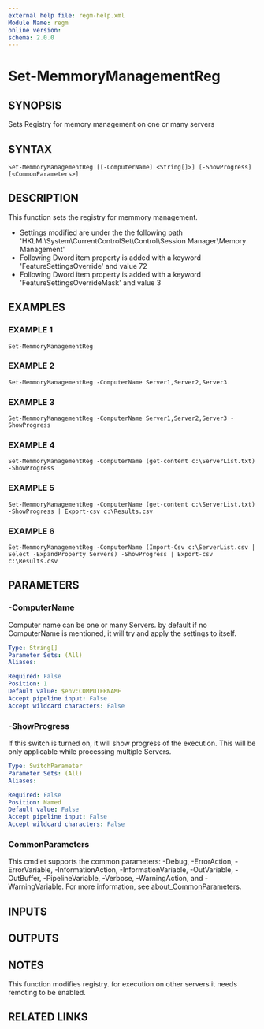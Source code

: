 ```yaml
---
external help file: regm-help.xml
Module Name: regm
online version:
schema: 2.0.0
---
```


# Set-MemmoryManagementReg

## SYNOPSIS
Sets Registry for memory management on one or many servers

## SYNTAX

```
Set-MemmoryManagementReg [[-ComputerName] <String[]>] [-ShowProgress] [<CommonParameters>]
```

## DESCRIPTION
This function sets the registry for memmory management.
- Settings modified are under the the following path 'HKLM:\System\CurrentControlSet\Control\Session Manager\Memory Management'
- Following Dword item property is added with a keyword 'FeatureSettingsOverride' and value 72
- Following Dword item property is added with a keyword 'FeatureSettingsOverrideMask' and value 3

## EXAMPLES

### EXAMPLE 1
```
Set-MemmoryManagementReg
```

### EXAMPLE 2
```
Set-MemmoryManagementReg -ComputerName Server1,Server2,Server3
```

### EXAMPLE 3
```
Set-MemmoryManagementReg -ComputerName Server1,Server2,Server3 -ShowProgress
```

### EXAMPLE 4
```
Set-MemmoryManagementReg -ComputerName (get-content c:\ServerList.txt) -ShowProgress
```

### EXAMPLE 5
```
Set-MemmoryManagementReg -ComputerName (get-content c:\ServerList.txt) -ShowProgress | Export-csv c:\Results.csv
```

### EXAMPLE 6
```
Set-MemmoryManagementReg -ComputerName (Import-Csv c:\ServerList.csv | Select -ExpandProperty Servers) -ShowProgress | Export-csv c:\Results.csv
```

## PARAMETERS

### -ComputerName
Computer name can be one or many Servers.
by default if no ComputerName is mentioned, it will try and apply the settings to itself.

```yaml
Type: String[]
Parameter Sets: (All)
Aliases:

Required: False
Position: 1
Default value: $env:COMPUTERNAME
Accept pipeline input: False
Accept wildcard characters: False
```

### -ShowProgress
If this switch is turned on, it will show progress of the execution.
This will be only applicable while processing multiple Servers.

```yaml
Type: SwitchParameter
Parameter Sets: (All)
Aliases:

Required: False
Position: Named
Default value: False
Accept pipeline input: False
Accept wildcard characters: False
```

### CommonParameters
This cmdlet supports the common parameters: -Debug, -ErrorAction, -ErrorVariable, -InformationAction, -InformationVariable, -OutVariable, -OutBuffer, -PipelineVariable, -Verbose, -WarningAction, and -WarningVariable. For more information, see [about_CommonParameters](http://go.microsoft.com/fwlink/?LinkID=113216).

## INPUTS

## OUTPUTS

## NOTES
This function modifies registry.
for execution on other servers it needs remoting to be enabled.

## RELATED LINKS
